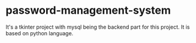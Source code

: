 # password-management-system
It's a tkinter project with mysql being the backend part for this project. It is based on python language.

